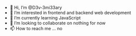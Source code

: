 - 👋 Hi, I’m @D3v-3mi33ary
- 👀 I’m interested in frontend and backend web development 
- 🌱 I’m currently learning JavaScript  
- 💞️ I’m looking to collaborate on nothing for now
- 📫 How to reach me ... no

<!---
D3v-3mi33ary/D3v-3mi33ary is a ✨ special ✨ repository because its `README.md` (this file) appears on your GitHub profile.
You can click the Preview link to take a look at your changes.
--->
